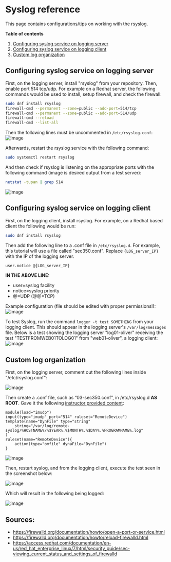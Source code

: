 # Syslog reference

This page contains configurations/tips on working with the rsyslog.

**Table of contents**

1. [Configuring syslog service on logging server](#configuring-syslog-service-on-logging-server)
2. [Configuring syslog service on logging client](#configuring-syslog-service-on-logging-client)
3. [Custom log organization](#custom-log-organization)

## Configuring syslog service on logging server

First, on the logging server, install "rsyslog" from your repository. Then, enable port 514 tcp/udp. For example on a Redhat server, the following commands would be used to install, setup firewall, and check the firewall:

```bash
sudo dnf install rsyslog  
firewall-cmd --permanent --zone=public --add-port=514/tcp  
firewall-cmd --permanent --zone=public --add-port=514/udp  
firewall-cmd --reload  
firewall-cmd --list-all
```

Then the following lines must be uncommented in `/etc/rsyslog.conf`:
![image](https://user-images.githubusercontent.com/71083461/212767775-7454ce85-6b1d-4ec7-b525-7fed245863f7.png)

Afterwards, restart the rsyslog service with the following command:

```bash
sudo systemctl restart rsyslog
```

And then check if rsyslog is listening on the appropriate ports with the following command (image is desired output from a test server):

```bash
netstat -tupan | grep 514
```

![image](https://user-images.githubusercontent.com/71083461/212768235-a94d145f-2ec0-40ef-804b-935fe4082250.png)

## Configuring syslog service on logging client

First, on the logging client, install rsyslog. For example, on a Redhat based client the following would be run:

```bash
sudo dnf install rsyslog 
```

Then add the following line to a .conf file in `/etc/rsyslog.d`. For example, this tutorial will use a file called "sec350.conf". Replace `{LOG_server_IP}` with the IP of the logging server.

```bash
user.notice @{LOG_server_IP}
```

**IN THE ABOVE LINE:**

* user=syslog facility
* notice=syslog priority
* @=UDP (@@=TCP)

Example configuration (file should be edited with proper permissions!):
![image](https://user-images.githubusercontent.com/71083461/212943446-58e2143f-b867-4f8a-9c89-1c4801f127c9.png)

To test Syslog, run the command `logger -t test SOMETHING` from your logging client. This should appear in the logging server's `/var/log/messages` file. Below is a test showing the logging server "log01-oliver" receiving the test "TESTFROMWEB01TOLOG01" from "web01-oliver", a logging client:
![image](https://user-images.githubusercontent.com/71083461/212769825-b12dfe85-7b96-46f6-9c12-1355314d2d61.png)

## Custom log organization

First, on the logging server, comment out the following lines inside "/etc/rsyslog.conf":

![image](https://user-images.githubusercontent.com/71083461/214687950-57827681-960f-41fd-83ef-268275c863fe.png)  

Then create a .conf file, such as “03-sec350.conf”, in /etc/rsyslog.d **AS ROOT**. Gave it the following [instructor provided content](https://raw.githubusercontent.com/gmcyber/sec350-share/main/03-sec350.conf):

```
module(load="imudp")
input(type="imudp" port="514" ruleset="RemoteDevice")
template(name="DynFile" type="string"
    string="/var/log/remote-syslog/%HOSTNAME%/%$YEAR%.%$MONTH%.%$DAY%.%PROGRAMNAME%.log"
)
ruleset(name="RemoteDevice"){
    action(type="omfile" dynaFile="DynFile")
}
```

![image](https://user-images.githubusercontent.com/71083461/214688465-af6b3636-97a5-4d9d-8ef6-efa03aa3e69e.png)  

Then, restart syslog, and from the logging client, execute the test seen in the screenshot below:

![image](https://user-images.githubusercontent.com/71083461/214688669-8fbfa865-8083-4908-af01-05c1712ce1cf.png)

Which will result in the following being logged:

![image](https://user-images.githubusercontent.com/71083461/214689060-4af191b9-72d0-4120-b709-09409e925229.png)  

## Sources:

- https://firewalld.org/documentation/howto/open-a-port-or-service.html
- https://firewalld.org/documentation/howto/reload-firewalld.html
- https://access.redhat.com/documentation/en-us/red_hat_enterprise_linux/7/html/security_guide/sec-viewing_current_status_and_settings_of_firewalld
